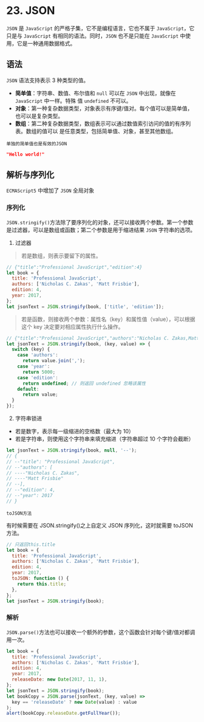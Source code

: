 # 23. JSON

`JSON` 是 `JavaScript` 的严格子集，它不是编程语言，它也不属于 `JavaScript`，它只是与 `JavaScript` 有相同的语法。同时，`JSON` 也不是只能在 `JavaScript` 中使用，它是一种通用数据格式。

## 语法

`JSON` 语法支持表示 3 种类型的值。

- **简单值**：字符串、数值、布尔值和 `null` 可以在 `JSON` 中出现，就像在 `JavaScript` 中一样。特殊
  值 `undefined` 不可以。
- **对象**：第一种复杂数据类型，对象表示有序键/值对。每个值可以是简单值，也可以是复杂类型。
- **数组**：第二种复杂数据类型，数组表示可以通过数值索引访问的值的有序列表。数组的值可以
  是任意类型，包括简单值、对象，甚至其他数组。

`单独的简单值也是有效的JSON`

```json
"Hello world!"
```

## 解析与序列化

`ECMAScript5` 中增加了 `JSON` 全局对象

### 序列化

`JSON.stringify()`方法除了要序列化的对象，还可以接收两个参数。第一个参数是过滤器，可以是数组或函数；第二个参数是用于缩进结果 `JSON` 字符串的选项。

1. 过滤器

> 若是数组，则表示要留下的属性。

```js
// {"title":"Professional JavaScript","edition":4}
let book = {
  title: 'Professional JavaScript',
  authors: ['Nicholas C. Zakas', 'Matt Frisbie'],
  edition: 4,
  year: 2017,
};
let jsonText = JSON.stringify(book, ['title', 'edition']);
```

> 若是函数，则接收两个参数：属性名（key）和属性值（value），可以根据这个 key 决定要对相应属性执行什么操作。

```js
// {"title":"Professional JavaScript","authors":"Nicholas C. Zakas,Matt Frisbie","year":5000}
let jsonText = JSON.stringify(book, (key, value) => {
  switch (key) {
    case 'authors':
      return value.join(',');
    case 'year':
      return 5000;
    case 'edition':
      return undefined; // 则返回 undefined 忽略该属性
    default:
      return value;
  }
});
```

2. 字符串锁进

- 若是数字，表示每一级缩进的空格数（最大为 10）
- 若是字符串，则使用这个字符串来填充缩进（字符串超过 10 个字符会截断）

```js
let jsonText = JSON.stringify(book, null, '--');
// {
// --"title": "Professional JavaScript",
// --"authors": [
// ----"Nicholas C. Zakas",
// ----"Matt Frisbie"
// --],
// --"edition": 4,
// --"year": 2017
// }
```

`toJSON方法`

有时候需要在 JSON.stringify()之上自定义 JSON 序列化，这时就需要 toJSON 方法。

```js
// 只返回this.title
let book = {
  title: 'Professional JavaScript',
  authors: ['Nicholas C. Zakas', 'Matt Frisbie'],
  edition: 4,
  year: 2017,
  toJSON: function () {
    return this.title;
  },
};
let jsonText = JSON.stringify(book);
```

### 解析

`JSON.parse()`方法也可以接收一个额外的参数，这个函数会针对每个键/值对都调用一次。

```js
let book = {
  title: 'Professional JavaScript',
  authors: ['Nicholas C. Zakas', 'Matt Frisbie'],
  edition: 4,
  year: 2017,
  releaseDate: new Date(2017, 11, 1),
};
let jsonText = JSON.stringify(book);
let bookCopy = JSON.parse(jsonText, (key, value) =>
  key == 'releaseDate' ? new Date(value) : value
);
alert(bookCopy.releaseDate.getFullYear());
```
